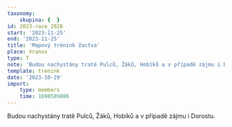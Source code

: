 ```yaml
---
taxonomy:
    skupina: {  }
id: 2023-race_2028
start: '2023-11-25'
end: '2023-11-25'
title: 'Mapový trénink žactva'
place: Vranov
type: T
note: 'Budou nachystány tratě Pulců, Žáků, Hobíků a v případě zájmu i Dorostu.'
template: trenink
date: '2023-10-29'
import:
    type: members
    time: 1698589806
---
```


Budou nachystány tratě Pulců, Žáků, Hobíků a v případě zájmu i Dorostu.
